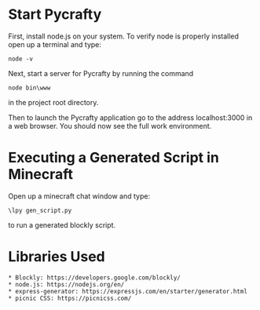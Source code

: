 # Start Pycrafty
First, install node.js on your system.
To verify node is properly installed open up a terminal and type:
```
node -v 
```

Next, start a server for Pycrafty by running the command
```
node bin\www
```
in the project root directory.

Then to launch the Pycrafty application go to the address localhost:3000 in a web browser.
You should now see the full work environment.

# Executing a Generated Script in Minecraft
Open up a minecraft chat window and type: 
```
\lpy gen_script.py
```
to run a generated blockly script.

# Libraries Used
    * Blockly: https://developers.google.com/blockly/
    * node.js: https://nodejs.org/en/
    * express-generator: https://expressjs.com/en/starter/generator.html
    * picnic CSS: https://picnicss.com/
    
